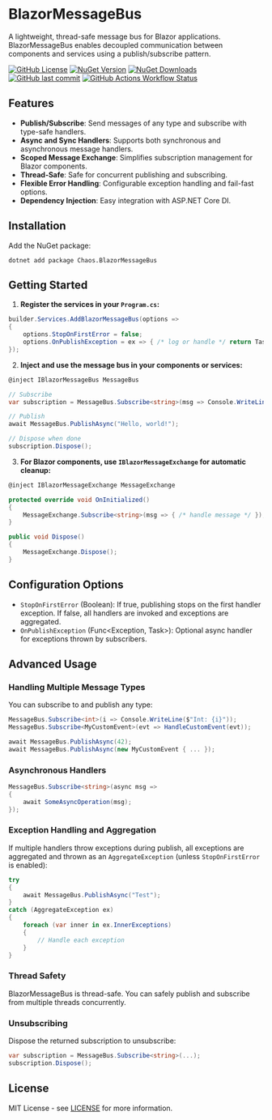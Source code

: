 # BlazorMessageBus

A lightweight, thread-safe message bus for Blazor applications.
BlazorMessageBus enables decoupled communication between components and services using a publish/subscribe pattern.

[![GitHub License](https://img.shields.io/github/license/chA0s-Chris/BlazorMessageBus?style=for-the-badge)](https://github.com/chA0s-Chris/BlazorMessageBus/blob/main/LICENSE)
[![NuGet Version](https://img.shields.io/nuget/v/Chaos.BlazorMessageBus?style=for-the-badge)](https://www.nuget.org/packages/Chaos.BlazorMessageBus)
[![NuGet Downloads](https://img.shields.io/nuget/dt/Chaos.BlazorMessageBus?style=for-the-badge)](https://www.nuget.org/packages/Chaos.BlazorMessageBus)
[![GitHub last commit](https://img.shields.io/github/last-commit/chA0s-Chris/BlazorMessageBus?style=for-the-badge)](https://github.com/chA0s-Chris/BlazorMessageBus/commits/)
[![GitHub Actions Workflow Status](https://img.shields.io/github/actions/workflow/status/chA0s-Chris/BlazorMessageBus/ci.yml?style=for-the-badge)]()

## Features

- **Publish/Subscribe**: Send messages of any type and subscribe with type-safe handlers.
- **Async and Sync Handlers**: Supports both synchronous and asynchronous message handlers.
- **Scoped Message Exchange**: Simplifies subscription management for Blazor components.
- **Thread-Safe**: Safe for concurrent publishing and subscribing.
- **Flexible Error Handling**: Configurable exception handling and fail-fast options.
- **Dependency Injection**: Easy integration with ASP.NET Core DI.

## Installation

Add the NuGet package:

```
dotnet add package Chaos.BlazorMessageBus
```

## Getting Started

1. **Register the services in your `Program.cs`:**

```csharp
builder.Services.AddBlazorMessageBus(options =>
{
    options.StopOnFirstError = false;
    options.OnPublishException = ex => { /* log or handle */ return Task.CompletedTask; };
});
```

2. **Inject and use the message bus in your components or services:**

```csharp
@inject IBlazorMessageBus MessageBus

// Subscribe
var subscription = MessageBus.Subscribe<string>(msg => Console.WriteLine(msg));

// Publish
await MessageBus.PublishAsync("Hello, world!");

// Dispose when done
subscription.Dispose();
```

3. **For Blazor components, use `IBlazorMessageExchange` for automatic cleanup:**

```csharp
@inject IBlazorMessageExchange MessageExchange

protected override void OnInitialized()
{
    MessageExchange.Subscribe<string>(msg => { /* handle message */ });
}

public void Dispose()
{
    MessageExchange.Dispose();
}
```

## Configuration Options

- `StopOnFirstError` (Boolean): If true, publishing stops on the first handler exception. If false, all handlers are invoked and exceptions are aggregated.
- `OnPublishException` (Func<Exception, Task>): Optional async handler for exceptions thrown by subscribers.

## Advanced Usage

### Handling Multiple Message Types

You can subscribe to and publish any type:

```csharp
MessageBus.Subscribe<int>(i => Console.WriteLine($"Int: {i}"));
MessageBus.Subscribe<MyCustomEvent>(evt => HandleCustomEvent(evt));

await MessageBus.PublishAsync(42);
await MessageBus.PublishAsync(new MyCustomEvent { ... });
```

### Asynchronous Handlers

```csharp
MessageBus.Subscribe<string>(async msg =>
{
    await SomeAsyncOperation(msg);
});
```

### Exception Handling and Aggregation

If multiple handlers throw exceptions during publish, all exceptions are aggregated and thrown as an `AggregateException` (unless `StopOnFirstError` is enabled):

```csharp
try
{
    await MessageBus.PublishAsync("Test");
}
catch (AggregateException ex)
{
    foreach (var inner in ex.InnerExceptions)
    {
        // Handle each exception
    }
}
```

### Thread Safety

BlazorMessageBus is thread-safe. You can safely publish and subscribe from multiple threads concurrently.

### Unsubscribing

Dispose the returned subscription to unsubscribe:

```csharp
var subscription = MessageBus.Subscribe<string>(...);
subscription.Dispose();
```

## License

MIT License - see [LICENSE](./LICENSE) for more information.
